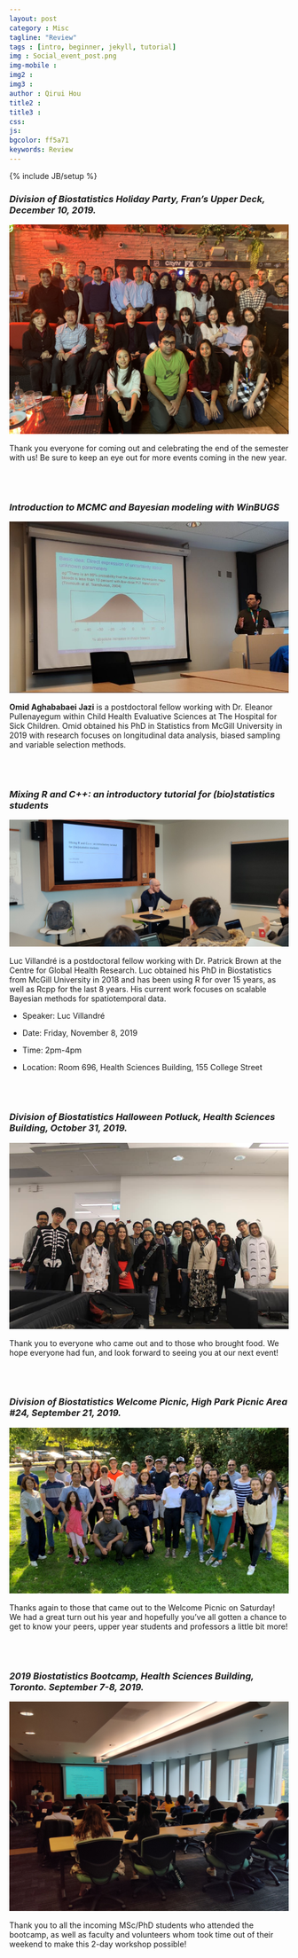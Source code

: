 ```yaml
---
layout: post
category : Misc
tagline: "Review"
tags : [intro, beginner, jekyll, tutorial]
img : Social_event_post.png
img-mobile :
img2 :
img3 :
author : Qirui Hou
title2 :
title3 :
css:
js:
bgcolor: ff5a71
keywords: Review
---
```


{% include JB/setup %}




<!--more-->


### _**Division of Biostatistics Holiday Party, Fran’s Upper Deck, December 10, 2019.**_

![holiday_party](/assets/images/post/2019holiday_party.jpg)

Thank you everyone for coming out and celebrating the end of the semester with us! Be sure to keep an eye out for more events coming in the new year.

<br/>

<br/>

### _**Introduction to MCMC and Bayesian modeling with WinBUGS**_

![omid](/assets/images/post/omid-e1576444687761.jpg)

**Omid Aghababaei Jazi** is a postdoctoral fellow working with Dr. Eleanor Pullenayegum within Child Health Evaluative Sciences at The Hospital for Sick Children. Omid obtained his PhD in Statistics from McGill University in 2019 with research focuses on longitudinal data analysis, biased sampling and variable selection methods.

<br/>

<br/>

### _**Mixing R and C++: an introductory tutorial for (bio)statistics students**_

![Luc Vill](/assets/images/post/luc1.jpg)

Luc Villandré is a postdoctoral fellow working with Dr. Patrick Brown at the Centre for Global Health Research. Luc obtained his PhD in Biostatistics from McGill University in 2018 and has been using R for over 15 years, as well as Rcpp for the last 8 years. His current work focuses on scalable Bayesian methods for spatiotemporal data.

 - Speaker: Luc Villandré

 - Date: Friday, November 8, 2019

 - Time: 2pm-4pm

 - Location: Room 696, Health Sciences Building, 155 College Street


<br/>

<br/>

### _**Division of Biostatistics Halloween Potluck, Health Sciences Building, October 31, 2019.**_

![Halloween2109](/assets/images/post/2019halloween.jpg)

Thank you to everyone who came out and to those who brought food. We hope everyone had fun, and look forward to seeing you at our next event!

<br/>

<br/>

### _**Division of Biostatistics Welcome Picnic, High Park Picnic Area #24, September 21, 2019.**_

![Welcome_picnic](/assets/images/post/2019Welcome_Picnic.jpg)

Thanks again to those that came out to the Welcome Picnic on Saturday! We had a great turn out his year and hopefully you’ve all gotten a chance to get to know your peers, upper year students and professors a little bit more!

<br/>

<br/>

### _**2019 Biostatistics Bootcamp, Health Sciences Building, Toronto. September 7-8, 2019.**_

![2019bootcamp](/assets/images/post/2019bootcamp.jpg)

Thank you to all the incoming MSc/PhD students who attended the bootcamp, as well as faculty and volunteers whom took time out of their weekend to make this 2-day workshop possible!
